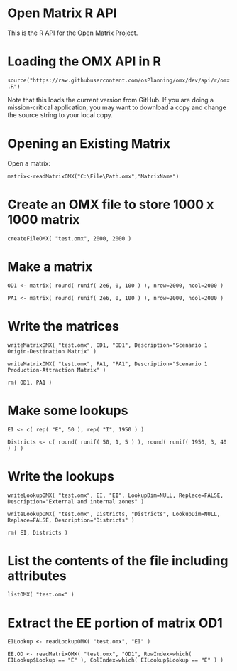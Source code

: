 # Open Matrix R API

This is the R API for the Open Matrix Project.  

# Loading the OMX API in R

`source("https://raw.githubusercontent.com/osPlanning/omx/dev/api/r/omx.R")`

Note that this loads the current version from GitHub.  If you are doing a mission-critical application, you may want to download a copy and change the source string to your local copy.

# Opening an Existing Matrix

Open a matrix:

`matrix<-readMatrixOMX("C:\File\Path.omx","MatrixName")`

# Create an OMX file to store 1000  x  1000 matrix

`createFileOMX( "test.omx", 2000, 2000 )`

# Make a matrix

`OD1 <- matrix( round( runif( 2e6, 0, 100 ) ), nrow=2000, ncol=2000 )`

`PA1 <- matrix( round( runif( 2e6, 0, 100 ) ), nrow=2000, ncol=2000 )`

# Write the matrices

`writeMatrixOMX( "test.omx", OD1, "OD1", Description="Scenario 1 Origin-Destination Matrix" )`

`writeMatrixOMX( "test.omx", PA1, "PA1", Description="Scenario 1 Production-Attraction Matrix" )`

`rm( OD1, PA1 )`

# Make some lookups

`EI <- c( rep( "E", 50 ), rep( "I", 1950 ) )`

`Districts <- c( round( runif( 50, 1, 5 ) ), round( runif( 1950, 3, 40 ) ) )`

# Write the lookups

`writeLookupOMX( "test.omx", EI, "EI", LookupDim=NULL, Replace=FALSE, Description="External and internal zones" )`

`writeLookupOMX( "test.omx", Districts, "Districts", LookupDim=NULL, Replace=FALSE, Description="Districts" )`

`rm( EI, Districts )`

# List the contents of the file including attributes

`listOMX( "test.omx" )`

# Extract the EE portion of matrix OD1

`EILookup <- readLookupOMX( "test.omx", "EI" )`

`EE.OD <- readMatrixOMX( "test.omx", "OD1", RowIndex=which( EILookup$Lookup == "E" ), ColIndex=which( EILookup$Lookup == "E" ) )`
